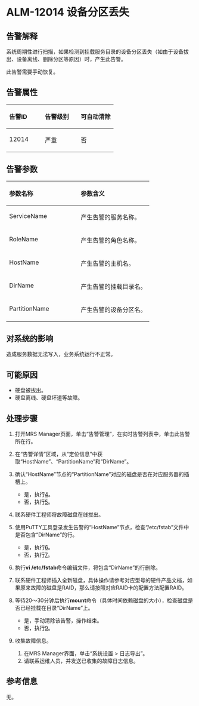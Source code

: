 # ALM-12014 设备分区丢失<a name="ZH-CN_TOPIC_0093195091"></a>

## 告警解释<a name="zh-cn_topic_0086718130_section50720937"></a>

系统周期性进行扫描，如果检测到挂载服务目录的设备分区丢失（如由于设备拔出、设备离线、删除分区等原因）时，产生此告警。

此告警需要手动恢复。

## 告警属性<a name="zh-cn_topic_0086718130_section53835255"></a>

<a name="zh-cn_topic_0086718130_table14805514"></a>
<table><thead align="left"><tr id="zh-cn_topic_0086718130_row11447635"><th class="cellrowborder" valign="top" width="33.33333333333333%" id="mcps1.1.4.1.1"><p id="zh-cn_topic_0086718130_p54843263"><a name="zh-cn_topic_0086718130_p54843263"></a><a name="zh-cn_topic_0086718130_p54843263"></a>告警ID</p>
</th>
<th class="cellrowborder" valign="top" width="33.33333333333333%" id="mcps1.1.4.1.2"><p id="zh-cn_topic_0086718130_p13119352"><a name="zh-cn_topic_0086718130_p13119352"></a><a name="zh-cn_topic_0086718130_p13119352"></a>告警级别</p>
</th>
<th class="cellrowborder" valign="top" width="33.33333333333333%" id="mcps1.1.4.1.3"><p id="zh-cn_topic_0086718130_p56034597"><a name="zh-cn_topic_0086718130_p56034597"></a><a name="zh-cn_topic_0086718130_p56034597"></a>可自动清除</p>
</th>
</tr>
</thead>
<tbody><tr id="zh-cn_topic_0086718130_row42508527"><td class="cellrowborder" valign="top" width="33.33333333333333%" headers="mcps1.1.4.1.1 "><p id="zh-cn_topic_0086718130_p20638653"><a name="zh-cn_topic_0086718130_p20638653"></a><a name="zh-cn_topic_0086718130_p20638653"></a>12014</p>
</td>
<td class="cellrowborder" valign="top" width="33.33333333333333%" headers="mcps1.1.4.1.2 "><p id="zh-cn_topic_0086718130_p61118200"><a name="zh-cn_topic_0086718130_p61118200"></a><a name="zh-cn_topic_0086718130_p61118200"></a>严重</p>
</td>
<td class="cellrowborder" valign="top" width="33.33333333333333%" headers="mcps1.1.4.1.3 "><p id="zh-cn_topic_0086718130_p51627143"><a name="zh-cn_topic_0086718130_p51627143"></a><a name="zh-cn_topic_0086718130_p51627143"></a>否</p>
</td>
</tr>
</tbody>
</table>

## 告警参数<a name="zh-cn_topic_0086718130_section14755248"></a>

<a name="zh-cn_topic_0086718130_table21049043"></a>
<table><thead align="left"><tr id="zh-cn_topic_0086718130_row1670078"><th class="cellrowborder" valign="top" width="50%" id="mcps1.1.3.1.1"><p id="zh-cn_topic_0086718130_p1058616"><a name="zh-cn_topic_0086718130_p1058616"></a><a name="zh-cn_topic_0086718130_p1058616"></a>参数名称</p>
</th>
<th class="cellrowborder" valign="top" width="50%" id="mcps1.1.3.1.2"><p id="zh-cn_topic_0086718130_p18639091"><a name="zh-cn_topic_0086718130_p18639091"></a><a name="zh-cn_topic_0086718130_p18639091"></a>参数含义</p>
</th>
</tr>
</thead>
<tbody><tr id="zh-cn_topic_0086718130_row33371415"><td class="cellrowborder" valign="top" width="50%" headers="mcps1.1.3.1.1 "><p id="zh-cn_topic_0086718130_p18730058"><a name="zh-cn_topic_0086718130_p18730058"></a><a name="zh-cn_topic_0086718130_p18730058"></a>ServiceName</p>
</td>
<td class="cellrowborder" valign="top" width="50%" headers="mcps1.1.3.1.2 "><p id="zh-cn_topic_0086718130_p40739767"><a name="zh-cn_topic_0086718130_p40739767"></a><a name="zh-cn_topic_0086718130_p40739767"></a>产生告警的服务名称。</p>
</td>
</tr>
<tr id="zh-cn_topic_0086718130_row31113586"><td class="cellrowborder" valign="top" width="50%" headers="mcps1.1.3.1.1 "><p id="zh-cn_topic_0086718130_p37172518"><a name="zh-cn_topic_0086718130_p37172518"></a><a name="zh-cn_topic_0086718130_p37172518"></a>RoleName</p>
</td>
<td class="cellrowborder" valign="top" width="50%" headers="mcps1.1.3.1.2 "><p id="zh-cn_topic_0086718130_p58183975"><a name="zh-cn_topic_0086718130_p58183975"></a><a name="zh-cn_topic_0086718130_p58183975"></a>产生告警的角色名称。</p>
</td>
</tr>
<tr id="zh-cn_topic_0086718130_row53893727"><td class="cellrowborder" valign="top" width="50%" headers="mcps1.1.3.1.1 "><p id="zh-cn_topic_0086718130_p3315773"><a name="zh-cn_topic_0086718130_p3315773"></a><a name="zh-cn_topic_0086718130_p3315773"></a>HostName</p>
</td>
<td class="cellrowborder" valign="top" width="50%" headers="mcps1.1.3.1.2 "><p id="zh-cn_topic_0086718130_p142236"><a name="zh-cn_topic_0086718130_p142236"></a><a name="zh-cn_topic_0086718130_p142236"></a>产生告警的主机名。</p>
</td>
</tr>
<tr id="zh-cn_topic_0086718130_row1280132"><td class="cellrowborder" valign="top" width="50%" headers="mcps1.1.3.1.1 "><p id="zh-cn_topic_0086718130_p36581830"><a name="zh-cn_topic_0086718130_p36581830"></a><a name="zh-cn_topic_0086718130_p36581830"></a>DirName</p>
</td>
<td class="cellrowborder" valign="top" width="50%" headers="mcps1.1.3.1.2 "><p id="zh-cn_topic_0086718130_p10338269"><a name="zh-cn_topic_0086718130_p10338269"></a><a name="zh-cn_topic_0086718130_p10338269"></a>产生告警的挂载目录名。</p>
</td>
</tr>
<tr id="zh-cn_topic_0086718130_row25935564"><td class="cellrowborder" valign="top" width="50%" headers="mcps1.1.3.1.1 "><p id="zh-cn_topic_0086718130_p20405949"><a name="zh-cn_topic_0086718130_p20405949"></a><a name="zh-cn_topic_0086718130_p20405949"></a>PartitionName</p>
</td>
<td class="cellrowborder" valign="top" width="50%" headers="mcps1.1.3.1.2 "><p id="zh-cn_topic_0086718130_p42269174"><a name="zh-cn_topic_0086718130_p42269174"></a><a name="zh-cn_topic_0086718130_p42269174"></a>产生告警的设备分区名。</p>
</td>
</tr>
</tbody>
</table>

## 对系统的影响<a name="zh-cn_topic_0086718130_section65688375"></a>

造成服务数据无法写入，业务系统运行不正常。

## 可能原因<a name="zh-cn_topic_0086718130_section54324468"></a>

-   硬盘被拔出。
-   硬盘离线、硬盘坏道等故障。

## 处理步骤<a name="zh-cn_topic_0086718130_section2178288193131"></a>

1.  打开MRS Manager页面，单击“告警管理”，在实时告警列表中，单击此告警所在行。
2.  在“告警详情”区域，从“定位信息”中获取“HostName”、“PartitionName”和“DirName”。
3.  确认“HostName”节点的“PartitionName”对应的磁盘是否在对应服务器的插槽上。
    -   是，执行[4](#zh-cn_topic_0086718130_li1456274715359)。
    -   否，执行[5](#zh-cn_topic_0086718130_li6395586615359)。

4.  <a name="zh-cn_topic_0086718130_li1456274715359"></a>联系硬件工程师将故障磁盘在线拔出。
5.  <a name="zh-cn_topic_0086718130_li6395586615359"></a>使用PuTTY工具登录发生告警的“HostName”节点，检查“/etc/fstab”文件中是否包含“DirName”的行。
    -   是，执行[6](#zh-cn_topic_0086718130_li921471615359)。
    -   否，执行[7](#zh-cn_topic_0086718130_li819455015359)。

6.  <a name="zh-cn_topic_0086718130_li921471615359"></a>执行**vi /etc/fstab**命令编辑文件，将包含“DirName”的行删除。
7.  <a name="zh-cn_topic_0086718130_li819455015359"></a>联系硬件工程师插入全新磁盘，具体操作请参考对应型号的硬件产品文档，如果原来故障的磁盘是RAID，那么请按照对应RAID卡的配置方法配置RAID。
8.  等待20～30分钟后执行**mount**命令（具体时间依赖磁盘的大小），检查磁盘是否已经挂载在目录“DirName”上。
    -   是，手动清除该告警，操作结束。
    -   否，执行[9](#zh-cn_topic_0086718130_li19254101315105)。

9.  <a name="zh-cn_topic_0086718130_li19254101315105"></a>收集故障信息。
    1.  在MRS Manager界面，单击“系统设置 \> 日志导出”。
    2.  请联系运维人员，并发送已收集的故障日志信息。


## 参考信息<a name="zh-cn_topic_0086718130_section38205788"></a>

无。


